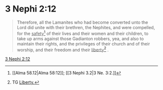 # 3 Nephi 2:12

> Therefore, all the Lamanites who had become converted unto the Lord did unite with their brethren, the Nephites, and were compelled, for the <u>safety</u>[^a] of their lives and their women and their children, to take up arms against those Gadianton robbers, yea, and also to maintain their rights, and the privileges of their church and of their worship, and their freedom and their <u>liberty</u>[^b] .

[3 Nephi 2:12](https://www.churchofjesuschrist.org/study/scriptures/bofm/3-ne/2?lang=eng&id=p12#p12)


[^a]: [[Alma 58.12|Alma 58:12]]; [[3 Nephi 3.2|3 Ne. 3:2.]]
[^b]: TG [Liberty.](https://www.churchofjesuschrist.org/study/scriptures/tg/liberty?lang=eng)
